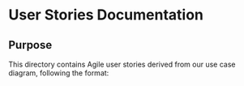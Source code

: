 # User Stories Documentation

## Purpose
This directory contains Agile user stories derived from our use case diagram, following the format: